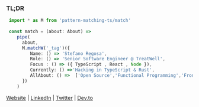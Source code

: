 ### TL;DR 

```ts
 import * as M from 'pattern-matching-ts/match'
 
 const match = (about: About) =>
    pipe(
      about,
      M.matchW('_tag')({
         Name: () => 'Stefano Regosa',
         Role: () => 'Senior Software Engineer @ TreatWell',
         Focus : () => ({ TypeScript , React , Node }),
         Currently: () =>'Hacking in TypeScript & Rust',
         AllAbout: () =>  ['Open Source','Functional Programming','FrontEnd Architectures']
      })
    )

```


[Website](https://stefanoregosa.com) | [LinkedIn](https://www.linkedin.com/in/stefanoregosa/) | [Twitter](https://twitter.com/thenrdlab) | [Dev.to](https://dev.to/stefano_regosa)

